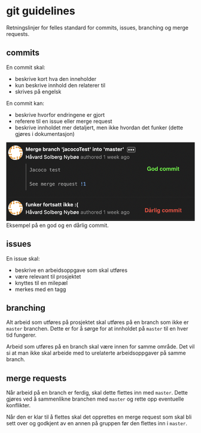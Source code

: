 # git guidelines

Retningslinjer for felles standard for commits, issues, branching og merge requests.

## commits

En commit skal:

- beskrive kort hva den inneholder
- kun beskrive innhold den relaterer til
- skrives på engelsk

En commit kan:

- beskrive hvorfor endringene er gjort
- referere til en issue eller merge request
- beskrive innholdet mer detaljert, men ikke hvordan det funker (dette gjøres i dokumentasjon)

![Eksempel på commits](bilder/commit.png)
Eksempel på en god og en dårlig commit.

## issues

En issue skal:

- beskrive en arbeidsoppgave som skal utføres
- være relevant til prosjektet
- knyttes til en milepæl
- merkes med en tagg

## branching

Alt arbeid som utføres på prosjektet skal utføres på en branch som ikke er `master` branchen. Dette er for å sørge for at innholdet på `master` til en hver tid fungerer.

Arbeid som utføres på en branch skal være innen for samme område. Det vil si at man ikke skal arbeide med to urelaterte arbeidsoppgaver på samme branch.

## merge requests

Når arbeid på en branch er ferdig, skal dette flettes inn med `master`. Dette gjøres ved å sammenlikne branchen med `master` og rette opp eventuelle konflikter.

Når den er klar til å flettes skal det opprettes en merge request som skal bli sett over og godkjent av en annen på gruppen før den flettes inn i `master`.
